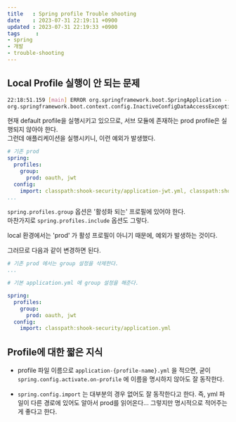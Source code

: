 ```yaml
---
title   : Spring profile Trouble shooting
date    : 2023-07-31 22:19:11 +0900
updated : 2023-07-31 22:19:33 +0900
tags     : 
- spring
- 개발
- trouble-shooting
---
```


## Local Profile 실행이 안 되는 문제

```bash
22:18:51.159 [main] ERROR org.springframework.boot.SpringApplication -- Application run failed
org.springframework.boot.context.config.InactiveConfigDataAccessException: Inactive property source 'Config resource 'class path resource [shook-security/application.yml]' via location 'classpath:shook-security/application.yml'' imported from location 'class path resource [shook-security/application.yml]' cannot contain property 'spring.profiles.group.prod' [origin: class path resource [shook-security/application.yml] - 4:13]
```

현재 default profile을 실행시키고 있으므로, 서브 모듈에 존재하는 prod profile은 실행되지 않아야 한다.     
그런데 애플리케이션을 실행시키니, 이런 예외가 발생했다.     

```yml
# 기존 prod
spring:  
  profiles:  
    group:  
      prod: oauth, jwt  
  config:  
	import: classpath:shook-security/application-jwt.yml, classpath:shook-security/application-oauth.yml
...
```

`spring.profiles.group` 옵션은 '활성화 되는' 프로필에 있어야 한다.    
마찬가지로 `spring.profiles.include` 옵션도 그렇다.    

local 환경에서는 'prod' 가 활성 프로필이 아니기 때문에, 예외가 발생하는 것이다.    

그러므로 다음과 같이 변경하면 된다.    

```yml
# 기존 prod 에서는 group 설정을 삭제한다.
...
```

```yml
# 기본 application.yml 에 group 설정을 해준다.

spring:  
  profiles:  
    group:  
      prod: oauth, jwt  
  config:  
    import: classpath:shook-security/application.yml
```

## Profile에 대한 짧은 지식

- profile 파일 이름으로 `application-{profile-name}.yml` 을 적으면, 굳이 `spring.config.activate.on-profile` 에 이름을 명시하지 않아도 잘 동작한다.    

- `spring.config.import` 는 대부분의 경우 없어도 잘 동작한다고 한다. 즉, yml 파일이 다른 경로에 있어도 알아서 prod를 읽어온다... 그렇지만 명시적으로 적어주는 게 좋다고 한다.    